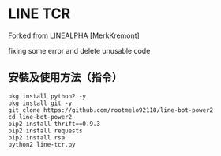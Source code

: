 # LINE TCR
Forked from LINEALPHA [MerkKremont]

fixing some error and delete unusable code 

## 安裝及使用方法（指令）
```
pkg install python2 -y
pkg install git -y
git clone https://github.com/rootmelo92118/line-bot-power2
cd line-bot-power2
pip2 install thrift==0.9.3
pip2 install requests
pip2 install rsa
python2 line-tcr.py
```
